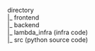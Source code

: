 directory <br />
|_ frontend <br />
|_ backend <br />
    |_ lambda_infra (infra code) <br />
    |_ src (python source code) <br />